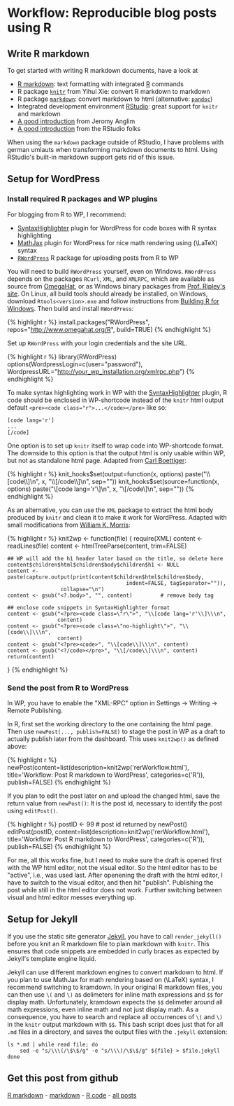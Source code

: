 Workflow: Reproducible blog posts using R
=========================

Write R markdown
-------------------------

To get started with writing R markdown documents, have a look at

 - [R markdown](http://www.rstudio.org/docs/r_markdown): text formatting with integrated [R](http://www.r-project.org/) commands
 - R package [`knitr`](http://yihui.name/knitr/) from Yihui Xie: convert R markdown to markdown
 - R package [`markdown`](http://cran.r-project.org/package=markdown): convert markdown to html (alternative: [`pandoc`](http://johnmacfarlane.net/pandoc/))
 - Integrated development environment [RStudio](http://www.rstudio.org/): great support for `knitr` and markdown
 - [A good introduction](http://jeromyanglim.blogspot.de/2012/05/getting-started-with-r-markdown-knitr.html) from Jeromy Anglim
 - [A good introduction](http://www.rstudio.org/docs/authoring/using_markdown) from the RStudio folks

When using the `markdown` package outside of RStudio, I have problems with german umlauts when transforming markdown documents to html. Using RStudio's built-in markdown support gets rid of this issue.

Setup for WordPress
-------------------------

### Install required R packages and WP plugins

For blogging from R to WP, I recommend:

 - [SyntaxHighlighter](http://wordpress.org/extend/plugins/syntaxhighlighter/) plugin for WordPress for code boxes with R syntax highlighting
 - [MathJax](http://wordpress.org/extend/plugins/mathjax-latex/) plugin for WordPress for nice math rendering using \(\LaTeX\) syntax
 - [`RWordPress`](http://www.omegahat.org/R/src/contrib/) R package for uploading posts from R to WP

You will need to build `RWordPress` yourself, even on Windows. `RWordPress` depends on the packages `RCurl`, `XML`, and `XMLRPC`, which are available as source from [OmegaHat](http://www.omegahat.org/R/src/contrib/), or as Windows binary packages from [Prof. Ripley's site](http://www.stats.ox.ac.uk/pub/RWin/bin/windows/contrib/2.15/). On Linux, all build tools should already be installed, on Windows, download `Rtools<version>.exe` and follow instructions from [Building R for Windows](http://cran.r-project.org/bin/windows/Rtools/). Then build and install `RWordPress`:


{% highlight r %}
install.packages("RWordPress", repos="http://www.omegahat.org/R", build=TRUE)
{% endhighlight %}


Set up `RWordPress` with your login credentials and the site URL.


{% highlight r %}
library(RWordPress)
options(WordpressLogin=c(user="password"),
        WordpressURL="http://your_wp_installation.org/xmlrpc.php")
{% endhighlight %}


To make syntax highlighting work in WP with the [SyntaxHighlighter](http://wordpress.org/extend/plugins/syntaxhighlighter/) plugin, R code should be enclosed in WP-shortcode instead of the `knitr` html output default `<pre><code class="r">...</code></pre>` like so:

```
[code lang='r']
...
[/code]
```

One option is to set up `knitr` itself to wrap code into WP-shortcode format. The downside to this option is that the output html is only usable within WP, but not as standalone html page. Adapted from [Carl Boettiger](http://www.carlboettiger.info/wordpress/archives/3974):


{% highlight r %}
knit_hooks$set(output=function(x, options) paste("\\[code\\]\n", x, "\\[/code\\]\n", sep=""))
knit_hooks$set(source=function(x, options) paste("\\[code lang='r'\\]\n", x, "\\[/code\\]\n", sep=""))
{% endhighlight %}


As an alternative, you can use the `XML` package to extract the html body produced by `knitr` and clean it to make it work for WordPress. Adapted with small modifications from [William K. Morris](http://wkmor1.wordpress.com/2012/07/01/rchievement-of-the-day-3-bloggin-from-r-14/):


{% highlight r %}
knit2wp <- function(file) {
    require(XML)
    content <- readLines(file)
    content <- htmlTreeParse(content, trim=FALSE)

    ## WP will add the h1 header later based on the title, so delete here
    content$children$html$children$body$children$h1 <- NULL
    content <- paste(capture.output(print(content$children$html$children$body,
                                          indent=FALSE, tagSeparator="")),
                     collapse="\n")
    content <- gsub("<?.body>", "", content)         # remove body tag
    
    ## enclose code snippets in SyntaxHighlighter format
    content <- gsub("<?pre><code class=\"r\">", "\\[code lang='r'\\]\\\n",
                    content)
    content <- gsub("<?pre><code class=\"no-highlight\">", "\\[code\\]\\\n",
                    content)
    content <- gsub("<?pre><code>", "\\[code\\]\\\n", content)
    content <- gsub("<?/code></pre>", "\\[/code\\]\\\n", content)
    return(content)
}
{% endhighlight %}


### Send the post from R to WordPress


In WP, you have to enable the "XML-RPC" option in Settings -> Writing -> Remote Publishing.

In R, first set the working directory to the one containing the html page. Then use `newPost(..., publish=FALSE)` to stage the post in WP as a draft to actually publish later from the dashboard. This uses `knit2wp()` as defined above:


{% highlight r %}
newPost(content=list(description=knit2wp('rerWorkflow.html'),
                     title='Workflow: Post R markdown to WordPress',
                     categories=c('R')),
        publish=FALSE)
{% endhighlight %}


If you plan to edit the post later on and upload the changed html, save the return value from `newPost()`: It is the post id, necessary to identify the post using `editPost()`.


{% highlight r %}
postID <- 99                    # post id returned by newPost()
editPost(postID,
         content=list(description=knit2wp('rerWorkflow.html'),
                      title='Workflow: Post R markdown to WordPress',
                      categories=c('R')),
         publish=FALSE)
{% endhighlight %}


For me, all this works fine, but I need to make sure the draft is opened first with the WP html editor, not the visual editor. So the html editor has to be "active", i.e., was used last. After openening the draft with the html editor, I have to switch to the visual editor, and then hit "publish". Publishing the post while still in the html editor does not work. Further switching between visual and html editor messes everything up.

Setup for Jekyll
-------------------------

If you use the static site generator [Jekyll](http://jekyllrb.com), you have to call `render_jekyll()` before you knit an R markdown file to plain markdown with `knitr`. This ensures that code snippets are embedded in curly braces as expected by Jekyll's template engine liquid.

Jekyll can use different markdown engines to convert markdown to html. If you plan to use MathJax for math rendering based on \(\LaTeX\) syntax, I recommend switching to kramdown. In your original R markdown files, you can then use `\(` and `\)` as delimeters for inline math expressions and `$$` for display math. Unfortunately, kramdown expects the `$$` delimeter around all math expressions, even inline math and not just display math. As a consequence, you have to search and replace  all occurrences of  `\(` and `\)` in the `knitr` output markdown with `$$`. This bash script does just that for all `.md` files in a directory, and saves the output files with the `.jekyll` extension:

```
ls *.md | while read file; do
    sed -e "s/\\\(/\$\$/g" -e "s/\\\)/\$\$/g" ${file} > $file.jekyll
done
```

Get this post from github
----------------------------------------------

[R markdown](https://github.com/dwoll/RExRepos/raw/master/Rmd/rerWorkflow.Rmd) - [markdown](https://github.com/dwoll/RExRepos/raw/master/md/rerWorkflow.md) - [R code](https://github.com/dwoll/RExRepos/raw/master/R/rerWorkflow.R) - [all posts](https://github.com/dwoll/RExRepos)
